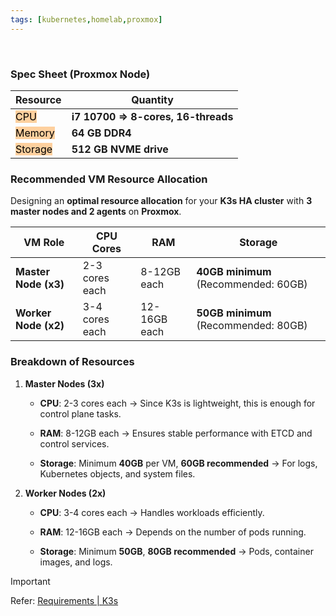 ```yaml
---
tags: [kubernetes,homelab,proxmox]
---
```


</br>

### **Spec Sheet (Proxmox Node)**


| Resource | Quantity                            |
| -------- | ----------------------------------- |
| <mark style="background: #FFB86CA6;">CPU</mark>      | **i7 10700 => 8-cores, 16-threads** |
| <mark style="background: #FFB86CA6;">Memory</mark>   | **64 GB DDR4**                      |
| <mark style="background: #FFB86CA6;">Storage</mark>  | **512 GB NVME drive**               |

### **Recommended VM Resource Allocation**

Designing an **optimal resource allocation** for your **K3s HA cluster** with **3 master nodes and 2 agents** on **Proxmox**.

| **VM Role**          | **CPU Cores**  | **RAM**      | **Storage**                          |
| -------------------- | -------------- | ------------ | ------------------------------------ |
| **Master Node (x3)** | 2-3 cores each | 8-12GB each  | **40GB minimum** (Recommended: 60GB) |
| **Worker Node (x2)** | 3-4 cores each | 12-16GB each | **50GB minimum** (Recommended: 80GB) |

### **Breakdown of Resources**

1. **Master Nodes (3x)**
    
    - **CPU**: 2-3 cores each → Since K3s is lightweight, this is enough for control plane tasks.
        
    - **RAM**: 8-12GB each → Ensures stable performance with ETCD and control services.
        
    - **Storage**: Minimum **40GB** per VM, **60GB recommended** → For logs, Kubernetes objects, and system files.
        
2. **Worker Nodes (2x)**
    
    - **CPU**: 3-4 cores each → Handles workloads efficiently.
        
    - **RAM**: 12-16GB each → Depends on the number of pods running.
        
    - **Storage**: Minimum **50GB**, **80GB recommended** → Pods, container images, and logs.


> [!important] 
> Refer: [Requirements | K3s](https://docs.k3s.io/installation/requirements)